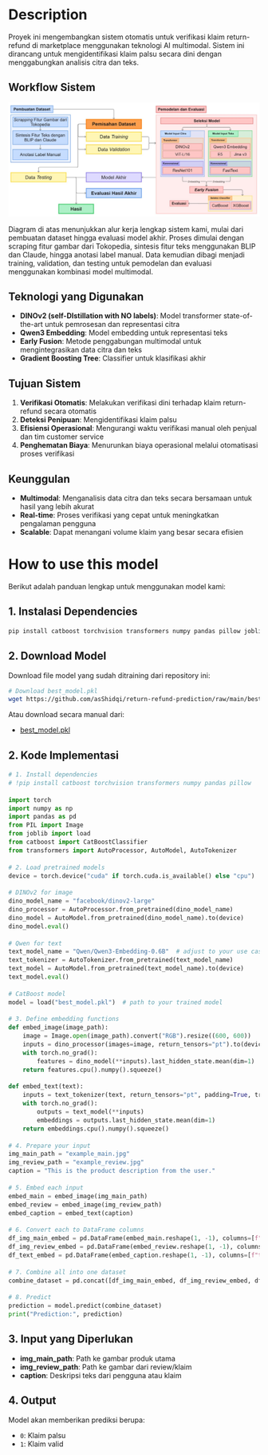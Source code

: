 # Description

Proyek ini mengembangkan sistem otomatis untuk verifikasi klaim return-refund di marketplace menggunakan teknologi AI multimodal. Sistem ini dirancang untuk mengidentifikasi klaim palsu secara dini dengan menggabungkan analisis citra dan teks.

## Workflow Sistem

![Workflow Diagram](workflow.jpg)

Diagram di atas menunjukkan alur kerja lengkap sistem kami, mulai dari pembuatan dataset hingga evaluasi model akhir. Proses dimulai dengan scraping fitur gambar dari Tokopedia, sintesis fitur teks menggunakan BLIP dan Claude, hingga anotasi label manual. Data kemudian dibagi menjadi training, validation, dan testing untuk pemodelan dan evaluasi menggunakan kombinasi model multimodal.

## Teknologi yang Digunakan

- **DINOv2 (self-DIstillation with NO labels)**: Model transformer state-of-the-art untuk pemrosesan dan representasi citra
- **Qwen3 Embedding**: Model embedding untuk representasi teks
- **Early Fusion**: Metode penggabungan multimodal untuk mengintegrasikan data citra dan teks
- **Gradient Boosting Tree**: Classifier untuk klasifikasi akhir

## Tujuan Sistem

1. **Verifikasi Otomatis**: Melakukan verifikasi dini terhadap klaim return-refund secara otomatis
2. **Deteksi Penipuan**: Mengidentifikasi klaim palsu
3. **Efisiensi Operasional**: Mengurangi waktu verifikasi manual oleh penjual dan tim customer service
4. **Penghematan Biaya**: Menurunkan biaya operasional melalui otomatisasi proses verifikasi

## Keunggulan

- **Multimodal**: Menganalisis data citra dan teks secara bersamaan untuk hasil yang lebih akurat
- **Real-time**: Proses verifikasi yang cepat untuk meningkatkan pengalaman pengguna
- **Scalable**: Dapat menangani volume klaim yang besar secara efisien

# How to use this model

Berikut adalah panduan lengkap untuk menggunakan model kami:

## 1. Instalasi Dependencies

```bash
pip install catboost torchvision transformers numpy pandas pillow joblib
```

## 2. Download Model

Download file model yang sudah ditraining dari repository ini:

```bash
# Download best_model.pkl
wget https://github.com/asShidqi/return-refund-prediction/raw/main/best_model.pkl
```

Atau download secara manual dari:
- [best_model.pkl](best_model.pkl)

## 2. Kode Implementasi

```python
# 1. Install dependencies
# !pip install catboost torchvision transformers numpy pandas pillow

import torch
import numpy as np
import pandas as pd
from PIL import Image
from joblib import load
from catboost import CatBoostClassifier
from transformers import AutoProcessor, AutoModel, AutoTokenizer

# 2. Load pretrained models
device = torch.device("cuda" if torch.cuda.is_available() else "cpu")

# DINOv2 for image
dino_model_name = "facebook/dinov2-large" 
dino_processor = AutoProcessor.from_pretrained(dino_model_name)
dino_model = AutoModel.from_pretrained(dino_model_name).to(device)
dino_model.eval()

# Qwen for text
text_model_name = "Qwen/Qwen3-Embedding-0.6B"  # adjust to your use case
text_tokenizer = AutoTokenizer.from_pretrained(text_model_name)
text_model = AutoModel.from_pretrained(text_model_name).to(device)
text_model.eval()

# CatBoost model
model = load("best_model.pkl")  # path to your trained model

# 3. Define embedding functions
def embed_image(image_path):
    image = Image.open(image_path).convert("RGB").resize((600, 600))
    inputs = dino_processor(images=image, return_tensors="pt").to(device)
    with torch.no_grad():
        features = dino_model(**inputs).last_hidden_state.mean(dim=1)
    return features.cpu().numpy().squeeze()

def embed_text(text):
    inputs = text_tokenizer(text, return_tensors="pt", padding=True, truncation=True).to(device)
    with torch.no_grad():
        outputs = text_model(**inputs)
        embeddings = outputs.last_hidden_state.mean(dim=1)
    return embeddings.cpu().numpy().squeeze()

# 4. Prepare your input
img_main_path = "example_main.jpg"
img_review_path = "example_review.jpg"
caption = "This is the product description from the user."

# 5. Embed each input
embed_main = embed_image(img_main_path)
embed_review = embed_image(img_review_path)
embed_caption = embed_text(caption)

# 6. Convert each to DataFrame columns
df_img_main_embed = pd.DataFrame(embed_main.reshape(1, -1), columns=[f"img_main_{i}" for i in range(embed_main.shape[0])])
df_img_review_embed = pd.DataFrame(embed_review.reshape(1, -1), columns=[f"img_review_{i}" for i in range(embed_review.shape[0])])
df_text_embed = pd.DataFrame(embed_caption.reshape(1, -1), columns=[f"text_feat_{i}" for i in range(embed_caption.shape[0])])

# 7. Combine all into one dataset
combine_dataset = pd.concat([df_img_main_embed, df_img_review_embed, df_text_embed], axis=1)

# 8. Predict
prediction = model.predict(combine_dataset)
print("Prediction:", prediction)
```

## 3. Input yang Diperlukan

- **img_main_path**: Path ke gambar produk utama
- **img_review_path**: Path ke gambar dari review/klaim
- **caption**: Deskripsi teks dari pengguna atau klaim

## 4. Output

Model akan memberikan prediksi berupa:
- `0`: Klaim palsu
- `1`: Klaim valid
